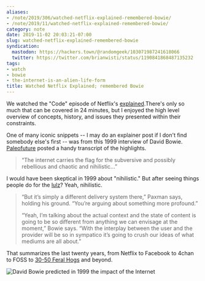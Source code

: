 ```yaml
---
aliases:
- /note/2019/306/watched-netflix-explained-remembered-bowie/
- /note/2019/11/watched-netflix-explained-remembered-bowie/
category: note
date: 2019-11-02 20:03:21-07:00
slug: watched-netflix-explained-remembered-bowie
syndication:
  mastodon: https://hackers.town/@randomgeek/103071987241618066
  twitter: https://twitter.com/brianwisti/status/1190841868487135232
tags:
- watch
- bowie
- the-internet-is-an-alien-life-form
title: Watched Netflix Explained; remembered Bowie
---
```


We watched the "Code" episode of Netflix's [explained](https://www.netflix.com/title/80216752).There's only so much that can be covered in 24 minutes, but I enjoyed the high level overview of concepts, history, and issues they presented within their constraints.

One of many iconic snippets  -- I may do an explainer post if I don't find  somebody else's first -- was from this 1999 interview of David Bowie. [Paleofuture](https://paleofuture.gizmodo.com/watching-david-bowie-argue-with-an-interviewer-about-th-1791017656) posted a handy transcript of the highlights.

 > 
 > “The internet carries the flag for the subversive and possibly rebellious and chaotic and nihilistic...”

I would have been skeptical in 1999 about "nihilistic." But after seeing things  people do for the [lulz](https://www.urbandictionary.com/define.php?term=lulz)? Yeah, nihilistic.

 > 
 > “But it’s simply a different delivery system there,” Paxman says, holding his ground. “You’re arguing about something more profound.”
 > 
 > “Yeah, I’m talking about the actual context and the state of content is going to be so different from anything we can envisage at the moment,” Bowie says. “With the interplay between the user and the provider will be so in sympatico it’s going to crush our ideas of what mediums are all about.”

That summarizes the last twenty years, from Netflix to Facebook to 4chan to FOSS to [30-50 Feral Hogs](https://knowyourmeme.com/memes/30-50-feral-hogs) and beyond.

![David Bowie predicted in 1999 the impact of the Internet](https://www.youtube.com/watch?v=LaHcOs7mhfU)
